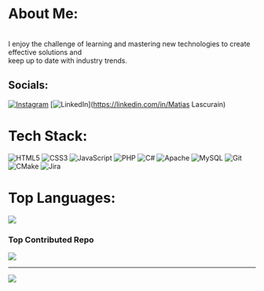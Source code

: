 #  About Me:
<br>I enjoy the challenge of learning and mastering new technologies to create effective solutions and<br>keep up to date with industry trends.


##  Socials:
[![Instagram](https://img.shields.io/badge/Instagram-%23E4405F.svg?logo=Instagram&logoColor=white)](https://instagram.com/lascurain.matias) [![LinkedIn](https://img.shields.io/badge/LinkedIn-%230077B5.svg?logo=linkedin&logoColor=white)](https://linkedin.com/in/Matias Lascurain) 

#  Tech Stack:
![HTML5](https://img.shields.io/badge/html5-%23E34F26.svg?style=for-the-badge&logo=html5&logoColor=white) ![CSS3](https://img.shields.io/badge/css3-%231572B6.svg?style=for-the-badge&logo=css3&logoColor=white) ![JavaScript](https://img.shields.io/badge/javascript-%23323330.svg?style=for-the-badge&logo=javascript&logoColor=%23F7DF1E) ![PHP](https://img.shields.io/badge/php-%23777BB4.svg?style=for-the-badge&logo=php&logoColor=white) ![C#](https://img.shields.io/badge/c%23-%23239120.svg?style=for-the-badge&logo=csharp&logoColor=white) ![Apache](https://img.shields.io/badge/apache-%23D42029.svg?style=for-the-badge&logo=apache&logoColor=white) ![MySQL](https://img.shields.io/badge/mysql-4479A1.svg?style=for-the-badge&logo=mysql&logoColor=white) ![Git](https://img.shields.io/badge/git-%23F05033.svg?style=for-the-badge&logo=git&logoColor=white) ![CMake](https://img.shields.io/badge/CMake-%23008FBA.svg?style=for-the-badge&logo=cmake&logoColor=white) ![Jira](https://img.shields.io/badge/jira-%230A0FFF.svg?style=for-the-badge&logo=jira&logoColor=white)
#  Top Languages:
![](https://github-readme-stats.vercel.app/api/top-langs/?username=mLascurain&theme=dark&hide_border=true&include_all_commits=true&count_private=false&layout=compact)

###  Top Contributed Repo
![](https://github-contributor-stats.vercel.app/api?username=mLascurain&limit=5&theme=dark&combine_all_yearly_contributions=true)

---
[![](https://visitcount.itsvg.in/api?id=mLascurain&icon=3&color=12)](https://visitcount.itsvg.in)

<!-- Proudly created with GPRM ( https://gprm.itsvg.in ) -->
